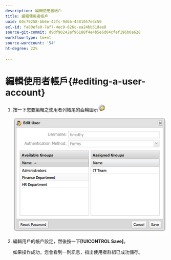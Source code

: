 ```yaml
---
description: 編輯使用者帳戶
title: 編輯使用者帳戶
uuid: 60c79258-bb6e-42fc-9d6b-4381057e3c50
exl-id: fa80efa0-7af7-4ec9-826c-ea24bb51dae8
source-git-commit: d9df90242ef96188f4e4b5e6d04cfef196b0a628
workflow-type: tm+mt
source-wordcount: '54'
ht-degree: 22%

---
```


# 編輯使用者帳戶{#editing-a-user-account}

1. 按一下您要編輯之使用者列結尾的齒輪圖示![](assets/edit_icon.png)

   ![](assets/edit_user_account.png)

1. 編輯用戶的帳戶設定，然後按一下&#x200B;**[!UICONTROL Save]**。

   如果操作成功，您會看到一則訊息，指出使用者群組已成功儲存。
